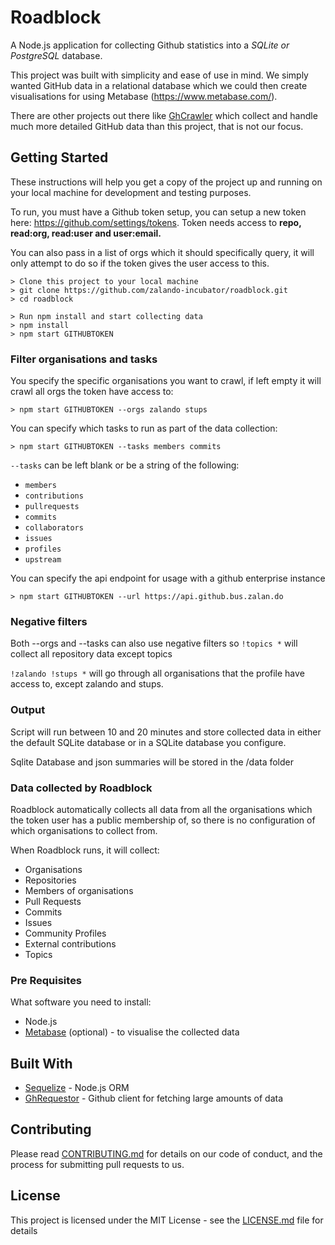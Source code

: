 # Roadblock

A Node.js application for collecting Github statistics into a _SQLite or PostgreSQL_ database.

This project was built with simplicity and ease of use in mind. We simply wanted GitHub data in a relational database which we could then create visualisations for using Metabase (https://www.metabase.com/).

There are other projects out there like [GhCrawler](https://github.com/Microsoft/ghcrawler) which collect and handle much more detailed GitHub data than this project, that is not our focus.


## Getting Started

These instructions will help you get a copy of the project up and running on your local machine for development and testing purposes.

To run, you must have a Github token setup, you can setup a new token here: https://github.com/settings/tokens. Token needs access to **repo, read:org, read:user and user:email.**

You can also pass in a list of orgs which it should specifically query, it will only attempt to 
do so if the token gives the user access to this. 

```
> Clone this project to your local machine
> git clone https://github.com/zalando-incubator/roadblock.git
> cd roadblock

> Run npm install and start collecting data
> npm install
> npm start GITHUBTOKEN
```

### Filter organisations and tasks

You specify the specific organisations you want to crawl, if left empty it will crawl all orgs the token have access to:

```
> npm start GITHUBTOKEN --orgs zalando stups 
```

You can specify which tasks to run as part of the data collection:

```
> npm start GITHUBTOKEN --tasks members commits 
```

`--tasks` can be left blank or be a string of the following:
  - `members`
  - `contributions`
  - `pullrequests`
  - `commits`
  - `collaborators`
  - `issues`
  - `profiles`
  - `upstream`

You can specify the api endpoint for usage with a github enterprise instance

```
> npm start GITHUBTOKEN --url https://api.github.bus.zalan.do
```

### Negative filters
Both --orgs and --tasks can also use negative filters so `!topics *` will collect all repository data except topics

`!zalando !stups *` will go through all organisations that the profile have access to, except zalando and stups.


### Output
Script will run between 10 and 20 minutes and store collected data in either the default SQLite database or in a SQLite database you configure.

Sqlite Database and json summaries will be stored in the /data folder


### Data collected by Roadblock

Roadblock automatically collects all data from all the organisations which the token user has a public membership of, so there is no configuration of which organisations to collect from.

When Roadblock runs, it will collect:

- Organisations
- Repositories
- Members of organisations
- Pull Requests
- Commits
- Issues
- Community Profiles
- External contributions
- Topics

### Pre Requisites

What software you need to install:

- Node.js
- [Metabase](https://www.metabase.com/) (optional) - to visualise the collected data

## Built With

* [Sequelize](http://docs.sequelizejs.com/) - Node.js ORM
* [GhRequestor](https://github.com/Microsoft/ghrequestor) - Github client for fetching large amounts of data

## Contributing

Please read [CONTRIBUTING.md](CONTRIBUTING.md) for details on our code of conduct, and the process for submitting pull requests to us.


## License

This project is licensed under the MIT License - see the [LICENSE.md](LICENSE.md) file for details